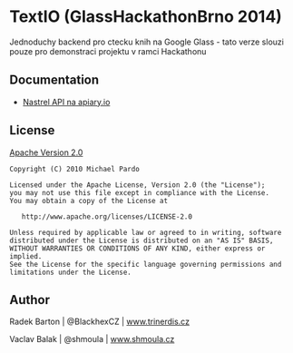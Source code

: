 # TextIO (GlassHackathonBrno 2014)
Jednoduchy backend pro ctecku knih na Google Glass - tato verze slouzi pouze pro demonstraci projektu v ramci Hackathonu

## Documentation

* [Nastrel API na apiary.io](https://app.apiary.io/textio/)

## License

[Apache Version 2.0](http://www.apache.org/licenses/LICENSE-2.0.html)

    Copyright (C) 2010 Michael Pardo

    Licensed under the Apache License, Version 2.0 (the "License");
    you may not use this file except in compliance with the License.
    You may obtain a copy of the License at

       http://www.apache.org/licenses/LICENSE-2.0

    Unless required by applicable law or agreed to in writing, software
    distributed under the License is distributed on an "AS IS" BASIS,
    WITHOUT WARRANTIES OR CONDITIONS OF ANY KIND, either express or implied.
    See the License for the specific language governing permissions and
    limitations under the License.
    
## Author

Radek Barton  |  @BlackhexCZ  |  www.trinerdis.cz

Vaclav Balak  |  @shmoula  |  www.shmoula.cz